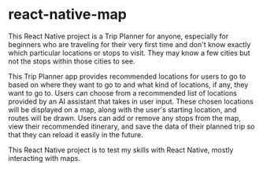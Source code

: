 # react-native-map
This React Native project is a Trip Planner for anyone, especially for beginners who are traveling for their very first time and don't know exactly which particular locations or stops to
visit. They may know a few cities but not the stops within those cities to see.

This Trip Planner app provides recommended locations for users to go to based on where they want to go to and what kind of locations, if any, they want to go to. Users can choose from a
recommended list of locations provided by an AI assistant that takes in user input. These chosen locations will be displayed on a map, along with the user's starting location, and routes will
be drawn. Users can add or remove any stops from the map, view their recommended itinerary, and save the data of their planned trip so that they can reload it easily in the future.

This React Native project is to test my skills with React Native, mostly interacting with maps.
